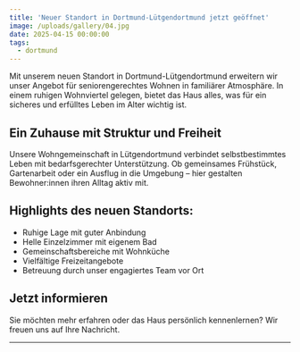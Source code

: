 ```yaml
---
title: 'Neuer Standort in Dortmund-Lütgendortmund jetzt geöffnet'
image: /uploads/gallery/04.jpg
date: 2025-04-15 00:00:00
tags:
  - dortmund
---
```


Mit unserem neuen Standort in Dortmund-Lütgendortmund erweitern wir unser Angebot für seniorengerechtes Wohnen in familiärer Atmosphäre. In einem ruhigen Wohnviertel gelegen, bietet das Haus alles, was für ein sicheres und erfülltes Leben im Alter wichtig ist.

## Ein Zuhause mit Struktur und Freiheit

Unsere Wohngemeinschaft in Lütgendortmund verbindet selbstbestimmtes Leben mit bedarfsgerechter Unterstützung. Ob gemeinsames Frühstück, Gartenarbeit oder ein Ausflug in die Umgebung – hier gestalten Bewohner:innen ihren Alltag aktiv mit.

## Highlights des neuen Standorts:

- Ruhige Lage mit guter Anbindung  
- Helle Einzelzimmer mit eigenem Bad  
- Gemeinschaftsbereiche mit Wohnküche  
- Vielfältige Freizeitangebote  
- Betreuung durch unser engagiertes Team vor Ort

## Jetzt informieren

Sie möchten mehr erfahren oder das Haus persönlich kennenlernen? Wir freuen uns auf Ihre Nachricht.

---
